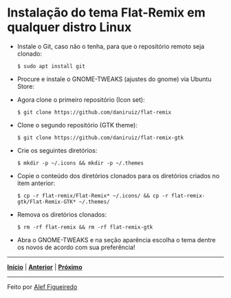 # Instalação do tema Flat-Remix em qualquer distro Linux

* Instale o Git, caso não o tenha, para que o repositório remoto seja clonado:
  ```
  $ sudo apt install git
  ```
  
* Procure e instale o GNOME-TWEAKS (ajustes do gnome) via Ubuntu Store:

* Agora clone o primeiro repositório (Icon set):
  ```
  $ git clone https://github.com/daniruiz/flat-remix
  ```
  
* Clone o segundo repositório (GTK theme):
  ```
  $ git clone https://github.com/daniruiz/flat-remix-gtk
  ```
  
* Crie os seguintes diretórios:
  ```
  $ mkdir -p ~/.icons && mkdir -p ~/.themes
  ```
  
* Copie o conteúdo dos diretórios clonados para os diretórios criados no item anterior:
  ```
  $ cp -r flat-remix/Flat-Remix* ~/.icons/ && cp -r flat-remix-gtk/Flat-Remix-GTK* ~/.themes/
  ```

* Remova os diretórios clonados:
  ```
  $ rm -rf flat-remix && rm -rf flat-remix-gtk
  ```

* Abra o GNOME-TWEAKS e na seção aparência escolha o tema dentre os novos de acordo com sua preferência!

---
[**Início**](https://github.com/figueiredo-alef/configuracoes/blob/master/README.md) | [**Anterior**](https://github.com/figueiredo-alef/configuracoes/blob/master/git-%26-ssh.md) | [**Próximo**](https://github.com/figueiredo-alef/configuracoes/blob/master/outros-programas.md)

---

Feito por [Alef Figueiredo](https://github.com/figueiredo-alef)
